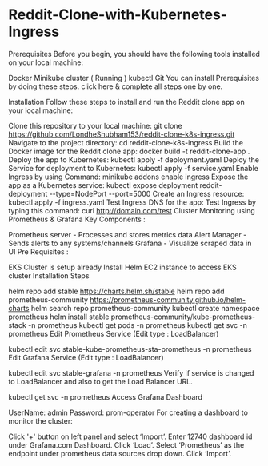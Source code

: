 # Reddit-Clone-with-Kubernetes-Ingress
Prerequisites
Before you begin, you should have the following tools installed on your local machine:

Docker
Minikube cluster ( Running )
kubectl
Git
You can install Prerequisites by doing these steps. click here & complete all steps one by one.

Installation
Follow these steps to install and run the Reddit clone app on your local machine:

Clone this repository to your local machine: git clone https://github.com/LondheShubham153/reddit-clone-k8s-ingress.git
Navigate to the project directory: cd reddit-clone-k8s-ingress
Build the Docker image for the Reddit clone app: docker build -t reddit-clone-app .
Deploy the app to Kubernetes: kubectl apply -f deployment.yaml
Deploy the Service for deployment to Kubernetes: kubectl apply -f service.yaml
Enable Ingress by using Command: minikube addons enable ingress
Expose the app as a Kubernetes service: kubectl expose deployment reddit-deployment --type=NodePort --port=5000
Create an Ingress resource: kubectl apply -f ingress.yaml
Test Ingress DNS for the app:
Test Ingress by typing this command: curl http://domain.com/test
Cluster Monitoring using Prometheus & Grafana
Key Components :

Prometheus server - Processes and stores metrics data
Alert Manager - Sends alerts to any systems/channels
Grafana - Visualize scraped data in UI
Pre Requisites :

EKS Cluster is setup already
Install Helm
EC2 instance to access EKS cluster
Installation Steps

helm repo add stable https://charts.helm.sh/stable
helm repo add prometheus-community https://prometheus-community.github.io/helm-charts
helm search repo prometheus-community
kubectl create namespace prometheus
helm install stable prometheus-community/kube-prometheus-stack -n prometheus
kubectl get pods -n prometheus
kubectl get svc -n prometheus
Edit Prometheus Service (Edit type : LoadBalancer)

kubectl edit svc stable-kube-prometheus-sta-prometheus -n prometheus
Edit Grafana Service (Edit type : LoadBalancer)

kubectl edit svc stable-grafana -n prometheus
Verify if service is changed to LoadBalancer and also to get the Load Balancer URL.

kubectl get svc -n prometheus
Access Grafana Dashboard

UserName: admin 
Password: prom-operator
For creating a dashboard to monitor the cluster:

Click '+' button on left panel and select ‘Import’.
Enter 12740 dashboard id under Grafana.com Dashboard.
Click ‘Load’.
Select ‘Prometheus’ as the endpoint under prometheus data sources drop down.
Click ‘Import’.
